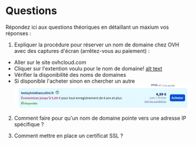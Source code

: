 # Questions

Répondez ici aux questions théoriques en détaillant un maxium vos réponses :

1) Expliquer la procédure pour réserver un nom de domaine chez OVH avec des captures d'écran (arrêtez-vous au paiement) :
- Aller sur le site ovhcloud.com
- Cliquer sur l'extention voulu pour le nom de domaine!
[alt text](image.png)
- Vérifier la disponibilité des noms de domaines
- Si disponible l'acheter sinon en chercher un autre 
![alt text](image-1.png)

2. Comment faire pour qu'un nom de domaine pointe vers une adresse IP spécifique ?

3. Comment mettre en place un certificat SSL ?
